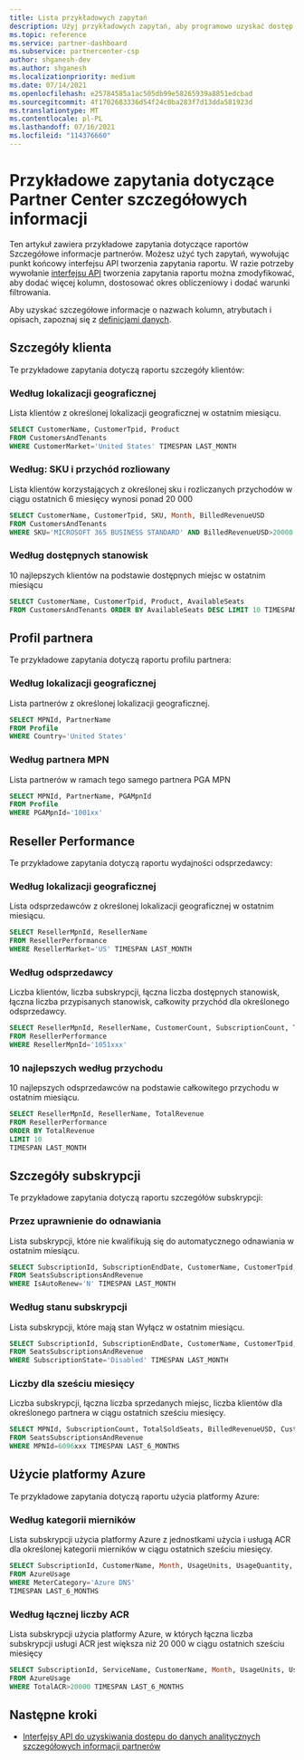 ```yaml
---
title: Lista przykładowych zapytań
description: Użyj przykładowych zapytań, aby programowo uzyskać dostęp do danych analitycznych szczegółowych informacji partnerów.
ms.topic: reference
ms.service: partner-dashboard
ms.subservice: partnercenter-csp
author: shganesh-dev
ms.author: shganesh
ms.localizationpriority: medium
ms.date: 07/14/2021
ms.openlocfilehash: e25784585a1ac505db99e58265939a8851edcbad
ms.sourcegitcommit: 4f1702683336d54f24c0ba283f7d13dda581923d
ms.translationtype: MT
ms.contentlocale: pl-PL
ms.lasthandoff: 07/16/2021
ms.locfileid: "114376660"
---
```

# <a name="sample-queries-for-partner-center-insights-report"></a>Przykładowe zapytania dotyczące Partner Center szczegółowych informacji

Ten artykuł zawiera przykładowe zapytania dotyczące raportów Szczegółowe informacje partnerów. Możesz użyć tych zapytań, wywołując punkt końcowy interfejsu API tworzenia zapytania raportu. W razie potrzeby wywołanie [interfejsu API](insights-programmatic-access-paradigm.md#create-report-query-api) tworzenia zapytania raportu można zmodyfikować, aby dodać więcej kolumn, dostosować okres obliczeniowy i dodać warunki filtrowania.

Aby uzyskać szczegółowe informacje o nazwach kolumn, atrybutach i opisach, zapoznaj się z [definicjami danych](insights-data-definitions.md).

## <a name="customer-details"></a>Szczegóły klienta

Te przykładowe zapytania dotyczą raportu szczegóły klientów:

### <a name="by-geography"></a>Według lokalizacji geograficznej

Lista klientów z określonej lokalizacji geograficznej w ostatnim miesiącu.

```sql
SELECT CustomerName, CustomerTpid, Product 
FROM CustomersAndTenants 
WHERE CustomerMarket='United States' TIMESPAN LAST_MONTH
```

### <a name="by-sku-and-billed-revenue"></a>Według: SKU i przychód rozliowany

Lista klientów korzystających z określonej sku i rozliczanych przychodów w ciągu ostatnich 6 miesięcy wynosi ponad 20 000

```sql
SELECT CustomerName, CustomerTpid, SKU, Month, BilledRevenueUSD 
FROM CustomersAndTenants 
WHERE SKU='MICROSOFT 365 BUSINESS STANDARD' AND BilledRevenueUSD>20000 TIMESPAN LAST_6_MONTHS
```

### <a name="by-available-seats"></a>Według dostępnych stanowisk

10 najlepszych klientów na podstawie dostępnych miejsc w ostatnim miesiącu

```sql
SELECT CustomerName, CustomerTpid, Product, AvailableSeats 
FROM CustomersAndTenants ORDER BY AvailableSeats DESC LIMIT 10 TIMESPAN LAST_MONTH
```

## <a name="partner-profile"></a>Profil partnera

Te przykładowe zapytania dotyczą raportu profilu partnera:

### <a name="by-geography"></a>Według lokalizacji geograficznej

Lista partnerów z określonej lokalizacji geograficznej.

```sql
SELECT MPNId, PartnerName 
FROM Profile 
WHERE Country='United States'
```

### <a name="by-mpn-partner"></a>Według partnera MPN

Lista partnerów w ramach tego samego partnera PGA MPN

```sql
SELECT MPNId, PartnerName, PGAMpnId 
FROM Profile 
WHERE PGAMpnId='1001xx'
```

## <a name="reseller-performance"></a>Reseller Performance

Te przykładowe zapytania dotyczą raportu wydajności odsprzedawcy:

### <a name="by-geography"></a>Według lokalizacji geograficznej

Lista odsprzedawców z określonej lokalizacji geograficznej w ostatnim miesiącu.

```sql
SELECT ResellerMpnId, ResellerName 
FROM ResellerPerformance 
WHERE ResellerMarket='US' TIMESPAN LAST_MONTH
```

### <a name="by-reseller"></a>Według odsprzedawcy

Liczba klientów, liczba subskrypcji, łączna liczba dostępnych stanowisk, łączna liczba przypisanych stanowisk, całkowity przychód dla określonego odsprzedawcy.

```sql
SELECT ResellerMpnId, ResellerName, CustomerCount, SubscriptionCount, TotalAvailableSeats, TotalAssignedSeats, TotalRevenue 
FROM ResellerPerformance 
WHERE ResellerMpnId='1051xxx'
```

### <a name="top-10-by-revenue"></a>10 najlepszych według przychodu

10 najlepszych odsprzedawców na podstawie całkowitego przychodu w ostatnim miesiącu.

```sql
SELECT ResellerMpnId, ResellerName, TotalRevenue 
FROM ResellerPerformance 
ORDER BY TotalRevenue 
LIMIT 10 
TIMESPAN LAST_MONTH
```

## <a name="subscription-details"></a>Szczegóły subskrypcji

Te przykładowe zapytania dotyczą raportu szczegółów subskrypcji:

### <a name="by-renewal-eligibility"></a>Przez uprawnienie do odnawiania

Lista subskrypcji, które nie kwalifikują się do automatycznego odnawiania w ostatnim miesiącu.

```sql
SELECT SubscriptionId, SubscriptionEndDate, CustomerName, CustomerTpid, Product 
FROM SeatsSubscriptionsAndRevenue 
WHERE IsAutoRenew='N' TIMESPAN LAST_MONTH
```

### <a name="by-subscription-state"></a>Według stanu subskrypcji

Lista subskrypcji, które mają stan Wyłącz w ostatnim miesiącu.

```sql
SELECT SubscriptionId, SubscriptionEndDate, CustomerName, CustomerTpid, Product 
FROM SeatsSubscriptionsAndRevenue 
WHERE SubscriptionState='Disabled' TIMESPAN LAST_MONTH
```

### <a name="counts-for-six-months"></a>Liczby dla sześciu miesięcy

Liczba subskrypcji, łączna liczba sprzedanych miejsc, liczba klientów dla określonego partnera w ciągu ostatnich sześciu miesięcy.

```sql
SELECT MPNId, SubscriptionCount, TotalSoldSeats, BilledRevenueUSD, CustomerCount 
FROM SeatsSubscriptionsAndRevenue 
WHERE MPNId=6096xxx TIMESPAN LAST_6_MONTHS
```

## <a name="azure-usage"></a>Użycie platformy Azure

Te przykładowe zapytania dotyczą raportu użycia platformy Azure:

### <a name="by-meter-category"></a>Według kategorii mierników

Lista subskrypcji użycia platformy Azure z jednostkami użycia i usługą ACR dla określonej kategorii mierników w ciągu ostatnich sześciu miesięcy.

```sql
SELECT SubscriptionId, CustomerName, Month, UsageUnits, UsageQuantity, TotalACR 
FROM AzureUsage 
WHERE MeterCategory='Azure DNS' 
TIMESPAN LAST_6_MONTHS
```

### <a name="by-total-acr"></a>Według łącznej liczby ACR

Lista subskrypcji użycia platformy Azure, w których łączna liczba subskrypcji usługi ACR jest większa niż 20 000 w ciągu ostatnich sześciu miesięcy

```sql
SELECT SubscriptionId, ServiceName, CustomerName, Month, UsageUnits, UsageQuantity, TotalACR 
FROM AzureUsage 
WHERE TotalACR>20000 TIMESPAN LAST_6_MONTHS
```

## <a name="next-steps"></a>Następne kroki

- [Interfejsy API do uzyskiwania dostępu do danych analitycznych szczegółowych informacji partnerów](insights-programmatic-analytics-available-api.md)